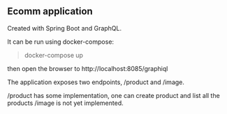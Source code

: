 ## Ecomm application

Created with Spring Boot and GraphQL. 

It can be run using docker-compose:

> docker-compose up

then open the browser to http://localhost:8085/graphiql 

The application exposes two endpoints, /product and /image. 

/product has some implementation, one can create product and list all the products
/image is not yet implemented.

